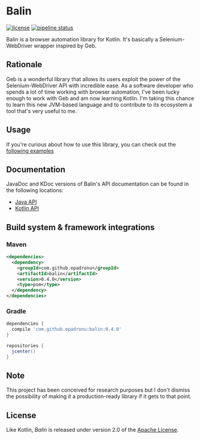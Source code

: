 # Balin

[![license](https://img.shields.io/badge/license-Apache%20License%202.0-blue.svg?style=flat)](http://www.apache.org/licenses/LICENSE-2.0)
[![pipeline status](https://gitlab.com/EPadronU/balin/badges/master/pipeline.svg)](https://gitlab.com/EPadronU/balin/commits/master)

Balin is a browser automation library for Kotlin. It's basically a
Selenium-WebDriver wrapper inspired by Geb.


## Rationale

Geb is a wonderful library that allows its users exploit the power of the
Selenium-WebDriver API with incredible ease. As a software developer who spends
a lot of time working with browser automation, I've been lucky enough to work
with Geb and am now learning Kotlin. I'm taking this chance to learn this new
JVM-based language and to contribute to its ecosystem a tool that's very useful
to me.

## Usage

If you're curious about how to use this library, you can check out the
[following examples](src/test/kotlin/com/github/epadronu/balin/examples)


## Documentation

JavaDoc and KDoc versions of Balin's API documentation can be found in the
following locations:

- [Java API](https://epadronu.github.io/balin/java/api/index.html)
- [Kotlin API](https://epadronu.github.io/balin/kotlin/api/balin/index.html)


## Build system & framework integrations

### Maven

```xml
<dependencies>
  <dependency>
    <groupId>com.github.epadronu</groupId>
    <artifactId>balin</artifactId>
    <version>0.4.0</version>
    <type>pom</type>
  </dependency>
</dependencies>
```

### Gradle

```groovy
dependencies {
  compile 'com.github.epadronu:balin:0.4.0'
}

repositories {
  jcenter()
}
```


## Note

This project has been conceived for research purposes but I don't dismiss the
possibility of making it a production-ready library if it gets to that point.

## License

Like Kotlin, _Balin_ is released under version 2.0 of the [Apache License](LICENSE.md).

